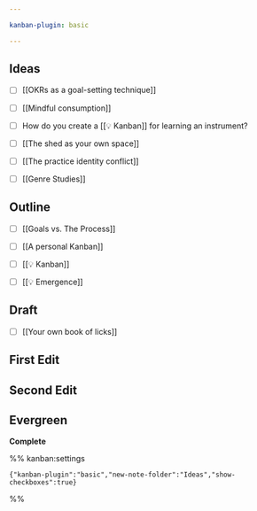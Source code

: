 ```yaml
---

kanban-plugin: basic

---
```


## Ideas

- [ ] [[OKRs as a goal-setting technique]]
- [ ] [[Mindful consumption]]
- [ ] How do you create a [[💡 Kanban]] for learning an instrument?
- [ ] [[The  shed  as  your  own space]]
- [ ] [[The practice identity conflict]]
- [ ] [[Genre Studies]]


## Outline

- [ ] [[Goals vs. The Process]]
- [ ] [[A personal Kanban]]
- [ ] [[💡 Kanban]]
- [ ] [[💡 Emergence]]


## Draft

- [ ] [[Your own book of licks]]


## First Edit



## Second Edit



## Evergreen

**Complete**




%% kanban:settings
```
{"kanban-plugin":"basic","new-note-folder":"Ideas","show-checkboxes":true}
```
%%